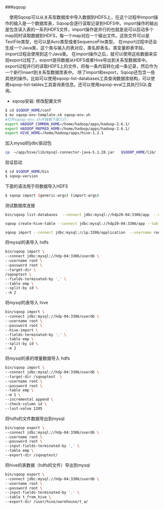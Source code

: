 ###sqoop 

　使用Sqoop可以从关系型数据库中导入数据到HDFS上，在这个过程中import操作的输入是一个数据库表，Sqoop会逐行读取记录到HDFS中。import操作的输出是包含读入表的一系列HDFS文件，import操作是并行的也就是说可以启动多个map同时读取数据到HDFS，每一个map对应一个输出文件。这些文件可以是TextFile类型，也可以是Avro类型或者SequenceFile类型。 在import过程中还会生成一个Java类，这个类与输入的表对应，类名即表名，类变量即表字段。import过程会使用到这个Java类。 在import操作之后，就可以使用这些数据来实验export过程了。export是将数据从HDFS或者Hive导出到关系型数据库中。export过程并行的读取HDFS上的文件，将每一条内容转化成一条记录，然后作为一个新行insert到关系型数据库表中。 除了import和export，Sqoop还包含一些其他的操作。比如可以使用sqoop-list-databases工具查询数据库结构，可以使用sqoop-list-tables工具查询表信息。还可以使用sqoop-eval工具执行SQL查询。 


* sqoop安装:
修改配置文件  
```bash
$ cd $SQOOP_HOME/conf  
$ mv sqoop-env-template.sh sqoop-env.sh  
#打开sqoop-env.sh并编辑下面几行：  
export HADOOP_COMMON_HOME=/home/hadoop/apps/hadoop-2.6.1/   
export HADOOP_MAPRED_HOME=/home/hadoop/apps/hadoop-2.6.1/  
export HIVE_HOME=/home/hadoop/apps/hive-1.2.1  
```

加入mysql的jdbc驱动包  

```bash
cp  ~/app/hive/lib/mysql-connector-java-5.1.28.jar   $SQOOP_HOME/lib/
```

验证启动   
```bash
$ cd $SQOOP_HOME/bin
$ sqoop-version
```

下面的语法用于将数据导入HDFS
```bash
$ sqoop import (generic-args) (import-args) 
```



测试数据库连接
```bash
bin/sqoop list-databases  --connect jdbc:mysql://hdp20-04:3306/app  --username root  --password root

sqoop create-hive-table --connect jdbc:mysql://hdp20-04:3306/app --table uv_info --username root --password secret_password --hive-table origin_ennenergy_transport.uv_info

sqoop import --connect jdbc:mysql://ip:3306/application  --username root --password secret_password  --table uv_info  --hive-import   --hive-table origin_ennenergy_transport.uv_info  -m 1 --fields-terminated-by "\001";
```

将mysql的表导入 hdfs 
```bash
bin/sqoop import \
--connect jdbc:mysql://hdp-04:3306/userdb \
--username root \
--password root \
--target-dir \
/sqooptest \
--fields-terminated-by ',' \
--table emp \
--split-by id \
--m 2
```



将mysql的表导入 hive
```bash
bin/sqoop import \
--connect jdbc:mysql://hdp-04:3306/userdb \
--username root \
--password root \
--hive-import \
--fields-terminated-by ',' \
--table emp \
--split-by id \
--m 2
```

将mysql的表的增量数据导入 hdfs
```bash
bin/sqoop import \
--connect jdbc:mysql://hdp-04:3306/userdb \
--target-dir /sqooptest  \
--username root \
--password root \
--table emp \
--m 1 \
--incremental append \
--check-column id \
--last-value 1205
```


将hdfs的文件数据导出到mysql
```bash
bin/sqoop export \
--connect jdbc:mysql://hdp-04:3306/userdb \
--username root \
--password root \
--input-fields-terminated-by ',' \
--table emp \
--export-dir /sqooptest/
```

将hive的表数据（hdfs的文件）导出到mysql
```bash
bin/sqoop export \
--connect jdbc:mysql://hdp-04:3306/userdb \
--username root \
--password root \
--input-fields-terminated-by ',' \
--table t_from_hive \
--export-dir /user/hive/warehouse/t_a/
```



